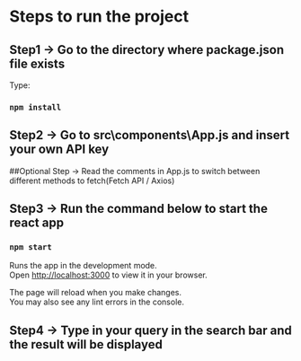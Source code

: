# Steps to run the project

## Step1 -> Go to the directory where package.json file exists

Type:

### `npm install`

## Step2 -> Go to src\components\App.js and insert your own API key

##Optional Step -> Read the comments in App.js to switch between different methods to fetch(Fetch API / Axios)

## Step3 -> Run the command below to start the react app

### `npm start`

Runs the app in the development mode.\
Open [http://localhost:3000](http://localhost:3000) to view it in your browser.

The page will reload when you make changes.\
You may also see any lint errors in the console.

## Step4 -> Type in your query in the search bar and the result will be displayed
